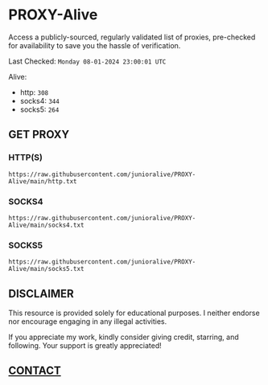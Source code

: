 # PROXY-Alive

Access a publicly-sourced, regularly validated list of proxies, pre-checked for availability to save you the hassle of verification.

Last Checked: `Monday 08-01-2024 23:00:01 UTC`

Alive:
- http: `308`
- socks4: `344`
- socks5: `264`

## GET PROXY

### HTTP(S)

```https://raw.githubusercontent.com/junioralive/PROXY-Alive/main/http.txt```

### SOCKS4

```https://raw.githubusercontent.com/junioralive/PROXY-Alive/main/socks4.txt```

### SOCKS5

```https://raw.githubusercontent.com/junioralive/PROXY-Alive/main/socks5.txt```

## DISCLAIMER

This resource is provided solely for educational purposes. I neither endorse nor encourage engaging in any illegal activities.

If you appreciate my work, kindly consider giving credit, starring, and following. Your support is greatly appreciated! 

## [CONTACT](https://t.me/TheJuniorAlive)
